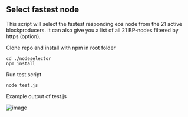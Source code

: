 <h2>Select fastest node</h2>
<p>This script will select the fastest responding eos node from the 21 active blockproducers. It can also give you a list of all 21 BP-nodes filtered by https (option).</p>

Clone repo and install with npm in root folder
```
cd ./nodeselector
npm install
```
Run test script
```
node test.js
```
Example output of test.js

![image](https://user-images.githubusercontent.com/5130772/43662889-b85ecf8a-9767-11e8-95bb-47d3a42b3a2a.png)

